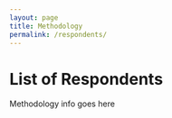 ```yaml
---
layout: page
title: Methodology
permalink: /respondents/
---
```


# List of Respondents

Methodology info goes here
